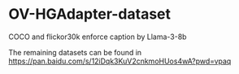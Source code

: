 # OV-HGAdapter-dataset

COCO and flickor30k enforce caption by Llama-3-8b

The remaining datasets can be found in  https://pan.baidu.com/s/12iDqk3KuV2cnkmoHUos4wA?pwd=vpaq

